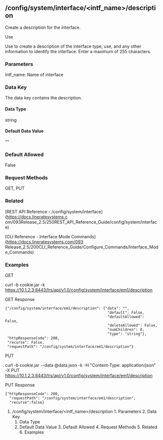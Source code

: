 ## /config/system/interface/<intf_name>/description

Create a description for the interface.

Use

Use to create a description of the interface type, use, and any other
information to identify the interface. Enter a maximum of 255 characters.

### Parameters

intf_name: Name of interface

### Data Key

The data key contains the description.

#### Data Type

string

#### Default Data Value

""

### Default Allowed

False

### Request Methods

GET, PUT

### Related

[REST API Reference - /config/system/interface](https://docs.lineratesystems.c
om/093Release_2.5/250REST_API_Reference_Guide/config/system/interface)

[CLI Reference - Interface Mode Commands](https://docs.lineratesystems.com/093
Release_2.5/200CLI_Reference_Guide/Configure_Commands/Interface_Mode_Commands)

### Examples

GET

curl -b cookie.jar -k
https://10.1.2.3:8443/lrs/api/v1.0/config/system/interface/em1/description

GET Response

    
    {"/config/system/interface/em1/description": {"data": "",
                                                   "default": False,
                                                   "defaultAllowed": False,
                                                   "deleteAllowed": False,
                                                   "numChildren": 0,
                                                   "type": "string"},
     "httpResponseCode": 200,
     "recurse": False,
     "requestPath": "/config/system/interface/em1/description"}
    

PUT

curl -b cookie.jar --data @data.json -k -H "Content-Type: application/json" -X
PUT https://10.1.2.3:8443/lrs/api/v1.0/config/system/interface/em1/description

PUT Response

    
    {"httpResponseCode": 200,
      "requestPath": "/config/system/interface/em1/description",
      "recurse":false}

  1. /config/system/interface/<intf_name>/description
    1. Parameters
    2. Data Key
      1. Data Type
      2. Default Data Value
    3. Default Allowed
    4. Request Methods
    5. Related
    6. Examples

